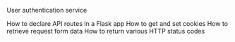  User authentication service

How to declare API routes in a Flask app
How to get and set cookies
How to retrieve request form data
How to return various HTTP status codes